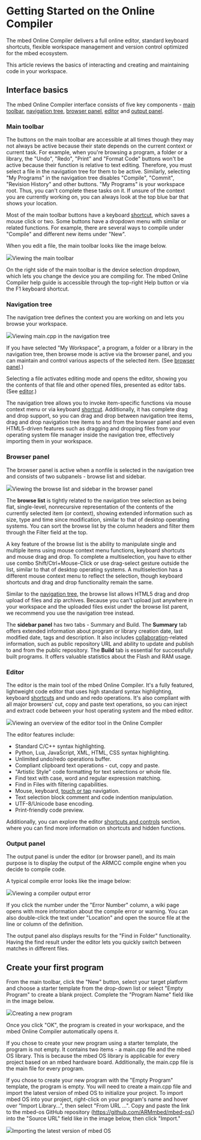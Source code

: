 # Getting Started on the Online Compiler

The mbed Online Compiler delivers a full online editor, standard keyboard shortcuts, flexible workspace management and version control optimized for the mbed ecosystem.

This article reviews the basics of interacting and creating and maintaining code in your workspace.

## Interface basics
The mbed Online Compiler interface consists of five key components - [main toolbar](#main-toolbar), [navigation tree](#navigation-tree), [browser panel](#browser-panel), [editor](/#editor) and [output panel](#output-panel).

### Main toolbar
The buttons on the main toolbar are accessible at all times though they may not always be active because their state depends on the current context or current task. For example, when you're browsing a program, a folder or a library, the "Undo", "Redo", "Print" and "Format Code" buttons won't be active because their function is relative to text editing. Therefore, you must select a file in the navigation tree for them to be active. Similarly, selecting "My Programs" in the navigation tree disables "Compile", "Commit", "Revision History" and other buttons. "My Programs" is your workspace root. Thus, you can't complete these tasks on it. If unsure of the context you are currently working on, you can always look at the top blue bar that shows your location.

Most of the main toolbar buttons have a keyboard [shortcut](/online_comp.md#keyboard-shortcuts), which saves a mouse click or two. Some buttons have a dropdown menu with similar or related functions. For example, there are several ways to compile under "Compile" and different new items under "New".

When you edit a file, the main toolbar looks like the image below.

<span class="images">![](images/main-toolbar.png)<span>Viewing the main toolbar</span></span>

On the right side of the main toolbar is the device selection dropdown, which lets you change the device you are compiling for. The mbed Online Compiler help guide is accessible through the top-right Help button or via the F1 keyboard shortcut.

### Navigation tree
The navigation tree defines the context you are working on and lets you browse your workspace.

<span class="images">![](images/navigation-tree.png)<span>Viewing main.cpp in the navigation tree</span></span>

If you have selected "My Workspace", a program, a folder or a library in the navigation tree, then browse mode is active via the browser panel, and you can maintain and control various aspects of the selected item. (See [browser panel](/handbook/mbed-Compiler-Getting-Started#browser-panel).)

Selecting a file activates editing mode and opens the editor, showing you the contents of that file and other opened files, presented as editor tabs. (See [editor](/handbook/mbed-Compiler-Getting-Started#editor).)

The navigation tree allows you to invoke item-specific functions via mouse context menu or via keyboard [shortcut](/online_comp.mds#keyboard-shortcuts). Additionally, it has complete drag and drop support, so you can drag and drop between navigation tree items, drag and drop navigation tree items to and from the browser panel and even HTML5-driven features such as dragging and dropping files from your operating system file manager inside the navigation tree, effectively importing them in your workspace.

### Browser panel
The browser panel is active when a nonfile is selected in the navigation tree and consists of two subpanels - browse list and sidebar.

<span class="images">![](images/browser-panel.png)<span>Viewing the browse list and sidebar in the browser panel</span></span>

The **browse list** is tightly related to the navigation tree selection as being flat, single-level, nonrecursive representation of the contents of the currently selected item (or context), showing extended information such as size, type and time since modification, similar to that of desktop operating systems. You can sort the browse list by the column headers and filter them through the Filter field at the top. 

A key feature of the browse list is the ability to manipulate single and multiple items using mouse context menu functions, keyboard shortcuts and mouse drag and drop. To complete a multiselection, you have to either use combo Shift/Ctrl+Mouse-Click or use drag-select gesture outside the list, similar to that of desktop operating systems. A multiselection has a different mouse context menu to reflect the selection, though keyboard shortcuts and drag and drop functionality remain the same.

Similar to the [navigation tree](/handbook/mbed-Compiler-Getting-Started#navigation-tree), the browse list allows HTML5 drag and drop upload of files and zip archives. Because you can't upload just anywhere in your workspace and the uploaded files exist under the browse list parent, we recommend you use the navigation tree instead.

The **sidebar panel** has two tabs - Summary and Build. The **Summary** tab offers extended information about program or library creation date, last modified date, tags and description. It also includes [collaboration](/handbook/Collaboration)-related information, such as public repository URL and ability to update and publish to and from the public repository. The **Build** tab is essential for successfully built programs. It offers valuable statistics about the Flash and RAM usage.

### Editor
The editor is the main tool of the mbed Online Compiler. It's a fully featured, lightweight code editor that uses high standard syntax highlighting, keyboard [shortcuts](/online_comp.mds#keyboard-shortcuts) and undo and redo operations. It's also compliant with all major browsers' cut, copy and paste text operations, so you can inject and extract code between your host operating system and the mbed editor.

<span class="images">![](images/editor-overview.png)<span>Viewing an overview of the editor tool in the Online Compiler</span></span>

The editor features include:
 * Standard C/C++ syntax highlighting.
 * Python, Lua, JavaScript, XML, HTML, CSS syntax highlighting.
 * Unlimited undo/redo operations buffer.
 * Compliant clipboard text operations - cut, copy and paste.
 * "Artistic Style" code formatting for text selections or whole file.
 * Find text with case, word and regular expression matching.
 * Find in Files with filtering capabilities.
 * Mouse, keyboard, [touch or tap](/handbook/Guide-to-mbed-Compiler-on-tablet-device) navigation.
 * Text selection block comment and code indention manipulation.
 * UTF-8/Unicode base encoding.
 * Print-friendly code preview.

Additionally, you can explore the editor [shortcuts and controls](/online_comp.md#keyboard-shortcuts) section, where you can find more information on shortcuts and hidden functions.

### Output panel
The output panel is under the editor (or browser panel), and its main purpose is to display the output of the ARMCC compile engine when you decide to compile code. 

A typical compile error looks like the image below:

<span class="images">![](images/compile-output.png)<span>Viewing a compiler output error</span></span>

If you click the number under the "Error Number" column, a wiki page opens with more information about the compile error or warning. You can also double-click the text under "Location" and open the source file at the line or column of the definition.

The output panel also displays results for the "Find in Folder" functionality. Having the find result under the editor lets you quickly switch between matches in different files.

## Create your first program

From the main toolbar, click the "New" button, select your target platform and choose a starter template from the drop-down list or select "Empty Program" to create a blank project. Complete the "Program Name" field like in the image below.

<span class="images">![](images/create-program.png)<span>Creating a new program</span></span>

Once you click "OK", the program is created in your workspace, and the mbed Online Compiler automatically opens it.

If you chose to create your new program using a starter template, the program is not empty. It contains two items - a main.cpp file and the mbed OS library. This is because the mbed OS library is applicable for every project based on an mbed hardware board. Additionally, the main.cpp file is the main file for every program. 

If you chose to create your new program with the "Empty Program" template, the program is empty. You will need to create a main.cpp file and import the latest version of mbed OS to initialize your project. To import mbed OS into your project, right-click on your program's name and hover over "Import Library...", then select "From URL ...". Copy and paste the link to the mbed-os GitHub repository (https://github.com/ARMmbed/mbed-os/) into the "Source URL" field like in the image below, then click "Import."

<span class="images">![](images/import-mbed-os.png)<span>Importing the latest version of mbed OS</span></span>
